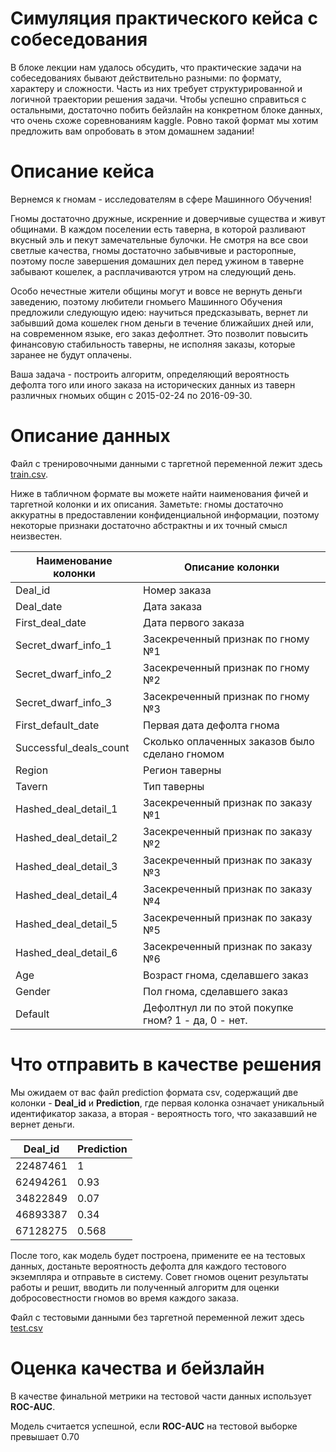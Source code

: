 # Симуляция практического кейса с собеседования
В блоке лекции нам удалось обсудить, что практические задачи на собеседованиях бывают действительно разными: по формату, характеру и сложности. Часть из них требует структурированной и логичной траектории решения задачи. Чтобы успешно справиться с остальными, достаточно побить бейзлайн на конкретном блоке данных, что очень схоже соревнованиям kaggle. Ровно такой формат мы хотим предложить вам опробовать в этом домашнем задании! 
# Описание кейса
Вернемся к гномам - исследователям в сфере Машинного Обучения! 

Гномы достаточно дружные, искренние и доверчивые существа и живут общинами. В каждом поселении есть таверна, в которой разливают вкусный эль и пекут замечательные булочки. Не смотря на все свои светлые качества, гномы достаточно забывчивые и расторопные, поэтому после завершения домашних дел перед ужином в таверне забывают кошелек, а расплачиваются утром на следующий день.

Особо нечестные жители общины могут и вовсе не вернуть деньги заведению, поэтому любители гномьего Машинного Обучения предложили следующую идею: научиться предсказывать, вернет ли забывший дома кошелек гном деньги в течение ближайших дней или, на современном языке, его заказ дефолтнет. Это позволит повысить финансовую стабильность таверны, не исполняя заказы, которые заранее не будут оплачены.

Ваша задача - построить алгоритм, определяющий вероятность дефолта того или иного заказа на исторических данных из таверн различных гномьих общин с 2015-02-24 по 2016-09-30.

# Описание данных
Файл с тренировочными данными с таргетной переменной лежит здесь [train.csv](https://github.com/mmeshok/for_resume/tree/main/dwarf_tavern/train.csv).

Ниже в табличном формате вы можете найти наименования фичей и таргетной колонки и их описания. Заметьте: гномы достаточно аккуратны в предоставлении конфиденциальной информации, поэтому некоторые признаки достаточно абстрактны и их точный смысл неизвестен.


| Наименование колонки   | Описание колонки                                    |
| ---------------------- | --------------------------------------------------- |
| Deal_id                | Номер заказа                                        |
| Deal_date              | Дата заказа                                         |
| First_deal_date        | Дата первого заказа                                 |
| Secret_dwarf_info_1    | Засекреченный признак по гному №1                   |
| Secret_dwarf_info_2    | Засекреченный признак по гному №2                   |
| Secret_dwarf_info_3    | Засекреченный признак по гному №3                   |
| First_default_date     | Первая дата дефолта гнома                           |
| Successful_deals_count | Сколько оплаченных заказов было сделано гномом      |
| Region                 | Регион таверны                                      |
| Tavern                 | Тип таверны                                         |
| Hashed_deal_detail_1   | Засекреченный признак по заказу №1                  |
| Hashed_deal_detail_2   | Засекреченный признак по заказу №2                  |
| Hashed_deal_detail_3   | Засекреченный признак по заказу №3                  |
| Hashed_deal_detail_4   | Засекреченный признак по заказу №4                  |
| Hashed_deal_detail_5   | Засекреченный признак по заказу №5                  |
| Hashed_deal_detail_6   | Засекреченный признак по заказу №6                  |
| Age                    | Возраст гнома, сделавшего заказ                     |
| Gender                 | Пол гнома, сделавшего заказ                         |
| Default                | Дефолтнул ли по этой покупке гном? 1 - да, 0 - нет. |

# Что отправить в качестве решения
Мы ожидаем от вас файл prediction формата csv, содержащий две колонки - **Deal_id** и **Prediction**, где первая колонка означает уникальный идентификатор заказа, а вторая - вероятность того, что заказавший не вернет деньги.

| Deal_id  | Prediction |
| -------- | ---------- |
| 22487461 | 1          |
| 62494261 | 0.93       |
| 34822849 | 0.07       |
| 46893387 | 0.34       |
| 67128275 | 0.568      |

После того, как модель будет построена, примените ее на тестовых данных, достаньте вероятность дефолта для каждого тестового экземпляра и отправьте в систему. Совет гномов оценит результаты работы и решит, вводить ли полученный алгоритм для оценки добросовестности гномов во время каждого заказа.

Файл с тестовыми данными без таргетной переменной лежит здесь [test.csv](https://github.com/mmeshok/for_resume/tree/main/dwarf_tavern/test.csv)

# Оценка качества и бейзлайн
В качестве финальной метрики на тестовой части данных использует **ROC-AUC**.

Модель считается успешной, если **ROC-AUC** на тестовой выборке превышает 0.70